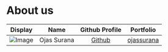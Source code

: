 # About us

Display |    Name     |             Github Profile              | Portfolio 
--------|:-----------:|:---------------------------------------:|:---------:
![Image](https://media.licdn.com/dms/image/v2/D5603AQHQCLMb5J__bg/profile-displayphoto-shrink_400_400/profile-displayphoto-shrink_400_400/0/1701928433892?e=1746662400&v=beta&t=mn9PnAPhr-8KsE-gXDN7wTSjAUei6pvK2u72TKwfKrw) | Ojas Surana | [Github](https://github.com/ojassurana) | [ojassurana](docs/team/ojassurana.md)
